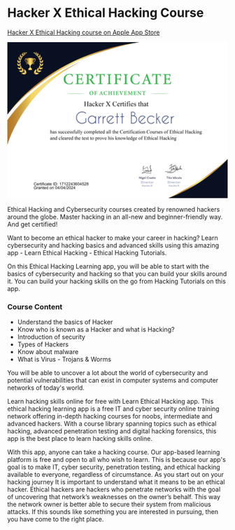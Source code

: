# Hacker X Ethical Hacking Course

[Hacker X Ethical Hacking course on Apple App Store](https://apps.apple.com/us/app/hackerx-learn-ethical-hacking/id1542444199)

!["Certificate"](./HackerXCertificate.jpg)

Ethical Hacking and Cybersecurity courses created by renowned hackers around the globe. Master hacking in an all-new and beginner-friendly way. And get certified!

Want to become an ethical hacker to make your career in hacking? Learn cybersecurity and hacking basics and advanced skills using this amazing app - Learn Ethical Hacking - Ethical Hacking Tutorials.

On this Ethical Hacking Learning app, you will be able to start with the basics of cybersecurity and hacking so that you can build your skills around it. You can build your hacking skills on the go from Hacking Tutorials on this app.

### Course Content
- Understand the basics of Hacker
- Know who is known as a Hacker and what is Hacking?
- Introduction of security
- Types of Hackers
- Know about malware
- What is Virus - Trojans & Worms

You will be able to uncover a lot about the world of cybersecurity and potential vulnerabilities that can exist in computer systems and computer networks of today's world.

Learn hacking skills online for free with Learn Ethical Hacking app. This ethical hacking learning app is a free IT and cyber security online training network offering in-depth hacking courses for noobs, intermediate and advanced hackers. With a course library spanning topics such as ethical hacking, advanced penetration testing and digital hacking forensics, this app is the best place to learn hacking skills online.

With this app, anyone can take a hacking course. Our app-based learning platform is free and open to all who wish to learn. This is because our app's goal is to make IT, cyber security, penetration testing, and ethical hacking available to everyone, regardless of circumstance. As you start out on your hacking journey It is important to understand what it means to be an ethical hacker. Ethical hackers are hackers who penetrate networks with the goal of uncovering that network’s weaknesses on the owner’s behalf. This way the network owner is better able to secure their system from malicious attacks. If this sounds like something you are interested in pursuing, then you have come to the right place.